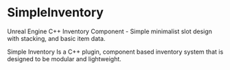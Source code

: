 # SimpleInventory
Unreal Engine C++ Inventory Component - Simple minimalist slot design with stacking, and basic item data.

Simple Inventory Is a C++ plugin, component based inventory system that is designed to be modular and lightweight.
